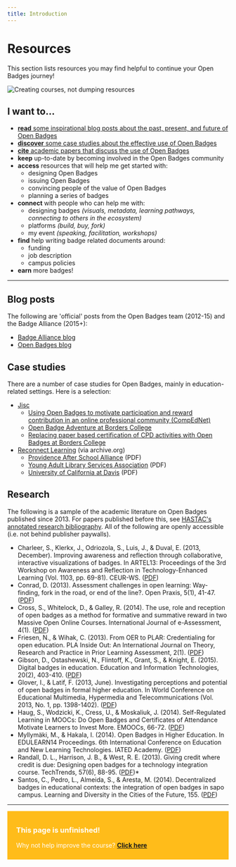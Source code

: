 ```yaml
---
title: Introduction
---
```


# Resources

This section lists resources you may find helpful to continue your Open Badges journey!

<img src="{{ site.baseurl }}/img/visual-thinkery/learning-technologist.png" alt="Creating courses, not dumping resources">


## I want to...

* [**read** some inspirational blog posts about the past, present, and future of Open Badges](#blogposts)
* [**discover** some case studies about the effective use of Open Badges](#casestudies)
* [**cite** academic papers that discuss the use of Open Badges](#research)
* **keep** up-to-date by becoming involved in the Open Badges community
* **access** resources that will help me get started with: 
     * designing Open Badges
     * issuing Open Badges
     * convincing people of the value of Open Badges
     * planning a series of badges
* **connect** with people who can help me with:
     * designing badges *(visuals, metadata, learning pathways, connecting to others in the ecosystem)*
     * platforms *(build, buy, fork)*
     * my event *(speaking, facilitation, workshops)*
* **find** help writing badge related documents around:
     * funding
     * job description
     * campus policies
* **earn** more badges!


-----
<a name="blogposts"></a>
## Blog posts
The following are 'official' posts from the Open Badges team (2012-15) and the Badge Alliance (2015+):

* [Badge Alliance blog](https://medium.com/badge-alliance)
* [Open Badges blog](http://openbadges.tumblr.com)


<a name="casestudies"></a>
## Case studies
There are a number of case studies for Open Badges, mainly in education-related settings. Here is a selection:

* [Jisc](http://www.rsc-scotland.org/?tag=open-badges)
     * [Using Open Badges to motivate participation and reward contribution in an online professional community (CompEdNet)](http://www.rsc-scotland.org/?p=1613)
     * [Open Badge Adventure at Borders College](http://www.rsc-scotland.org/?p=2454)
     * [Replacing paper based certification of CPD activities with Open Badges at Borders College](http://www.rsc-scotland.org/?p=3805)
* [Reconnect Learning](http://web.archive.org/web/20151020010224/http://www.reconnectlearning.org/case-studies) (via archive.org)
     * [Providence After School Alliance](http://web.archive.org/web/20140312035600/http://www.reconnectlearning.org/wp-content/uploads/2014/02/pasa_case_study_final.pdf) (PDF)
     * [Young Adult Library Services Association](http://web.archive.org/web/20150627130509/http://www.reconnectlearning.org/wp-content/uploads/2014/01/YALSA_case_study_final.pdf) (PDF)
     * [University of California at Davis](http://web.archive.org/web/20151016214148/http://www.reconnectlearning.org/wp-content/uploads/2014/01/UC-Davis_case_study_final.pdf) (PDF)

<a name="research"></a>
## Research

The following is a sample of the academic literature on Open Badges published since 2013. For papers published before this, see [HASTAC's annotated research bibliography](https://www.hastac.org/digital-badges-bibliography). All of the following are openly accessible (i.e. not behind publisher paywalls).

* Charleer, S., Klerkx, J., Odriozola, S., Luis, J., & Duval, E. (2013, December). Improving awareness and reflection through collaborative, interactive visualizations of badges. In ARTEL13: Proceedings of the 3rd Workshop on Awareness and Reflection in Technology-Enhanced Learning (Vol. 1103, pp. 69-81). CEUR-WS. ([PDF](https://lirias.kuleuven.be/bitstream/123456789/428175/1/ARTEL13_charleer.pdf))
* Conrad, D. (2013). Assessment challenges in open learning: Way-finding, fork in the road, or end of the line?. Open Praxis, 5(1), 41-47. ([PDF](http://openpraxis.org/index.php/OpenPraxis/article/viewFile/17/2))
* Cross, S., Whitelock, D., & Galley, R. (2014). The use, role and reception of open badges as a method for formative and summative reward in two Massive Open Online Courses. International Journal of e-Assessment, 4(1). ([PDF](http://oro.open.ac.uk/40593/1/__userdata_documents_sc8457_Documents_Assessment_Journal%20Paper%202014_Cross2014_UseRoleReceptionOfOpenBadges.pdf))
* Friesen, N., & Wihak, C. (2013). From OER to PLAR: Credentialing for open education. PLA Inside Out: An International Journal on Theory, Research and Practice in Prior Learning Assessment, 2(1). ([PDF](http://www.plainsideout.org/index.php/home/article/viewFile/43/80))
* Gibson, D., Ostashewski, N., Flintoff, K., Grant, S., & Knight, E. (2015). Digital badges in education. Education and Information Technologies, 20(2), 403-410. ([PDF](https://www.researchgate.net/profile/Kim_Flintoff2/publication/258839995_Digital_badges_in_education/links/0deec53c7e4c74fe28000000.pdf))
* Glover, I., & Latif, F. (2013, June). Investigating perceptions and potential of open badges in formal higher education. In World Conference on Educational Multimedia, Hypermedia and Telecommunications (Vol. 2013, No. 1, pp. 1398-1402). ([PDF](http://www.editlib.org/p/112141/proceeding_112141.pdf))
* Haug, S., Wodzicki, K., Cress, U., & Moskaliuk, J. (2014). Self-Regulated Learning in MOOCs: Do Open Badges and Certificates of Attendance Motivate Learners to Invest More. EMOOCs, 66-72. ([PDF](https://www.researchgate.net/profile/Anja_Lorenz/publication/263543544_Open_Online_Courses_in_the_context_of_higher_education_an_evaluation_of_a_German_cMOOC/links/54941c560cf2e1b6095f97bc.pdf#page=66))
* Myllymäki, M., & Hakala, I. (2014). Open Badges in Higher Education. In EDULEARN14 Proceedings. 6th International Conference on Education and New Learning Technologies. IATED Academy. ([PDF](https://jyx.jyu.fi/dspace/bitstream/handle/123456789/45506/myllymakihakalaopenbadgesinhighereducation.pdf?sequence=1))
* Randall, D. L., Harrison, J. B., & West, R. E. (2013). Giving credit where credit is due: Designing open badges for a technology integration course. TechTrends, 57(6), 88-95. ([PDF](https://helpified.s3.amazonaws.com/uploads/resources/file/18636/4827fe2495ddfd5b.pdf))*
* Santos, C., Pedro, L., Almeida, S., & Aresta, M. (2014). Decentralized badges in educational contexts: the integration of open badges in sapo campus. Learning and Diversity in the Cities of the Future, 155. ([PDF](http://www.openeducationeuropa.eu/sites/default/files/asset/From-field_35_4.pdf))

-----

<div style="background:#FFBC1A; padding:10px; padding-left:20px; color:white;">
<h3>This page is unfinished!</h3>
<p>Why not help improve the course? <strong><a href="https://github.com/thinkoutloudclub/badge-course/wiki/Help-improve-the-Open-Badges-101-course">Click here</a></strong></p>
</div>
